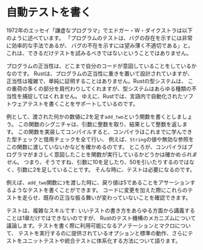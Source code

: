 <!-- # Writing Automated Tests -->

# 自動テストを書く

<!-- In his 1972 essay “The Humble Programmer,” Edsger W. Dijkstra said that -->
<!-- “Program testing can be a very effective way to show the presence of bugs, but -->
<!-- it is hopelessly inadequate for showing their absence.” That doesn’t mean we -->
<!-- shouldn’t try to test as much as we can! -->

1972年のエッセイ「謙虚なプログラマ」でエドガー・W・ダイクストラは以下のように述べています。
「プログラムのテストは、バグの存在を示すには非常に効率的な手法であるが、
バグの不在を示すには望み薄く不適切である」と。これは、できるだけテストを試みるべきではないということではありません。

<!-- Correctness in our programs is the extent to which our code does what we intend -->
<!-- it to do. Rust is designed with a high degree of concern about the correctness -->
<!-- of programs, but correctness is complex and not easy to prove. Rust’s type -->
<!-- system shoulders a huge part of this burden, but the type system cannot catch -->
<!-- every kind of incorrectness. As such, Rust includes support for writing -->
<!-- automated software tests within the language. -->

プログラムの正当性は、どこまで自分のコードが意図していることをしているかなのです。
Rustは、プログラムの正当性に重きを置いて設計されていますが、
正当性は複雑で、単純に証明することはありません。Rustの型システムは、
この重荷の多くの部分を肩代わりしてくれますが、型システムはあらゆる種類の不当性を捕捉してはくれません。
ゆえに、Rustでは、言語内で自動化されたソフトウェアテストを書くことをサポートしているのです。

<!-- As an example, say we write a function called `add_two` that adds 2 to whatever -->
<!-- number is passed to it. This function’s signature accepts an integer as a -->
<!-- parameter and returns an integer as a result. When we implement and compile -->
<!-- that function, Rust does all the type checking and borrow checking that you've -->
<!-- learned so far to ensure that, for instance, we aren’t passing a `String` value -->
<!-- or an invalid reference to this function. But Rust *can’t* check that this -->
<!-- function will do precisely what we intend, which is return the parameter plus 2 -->
<!-- rather than, say, the parameter plus 10 or the parameter minus 50! That's where -->
<!-- tests come in. -->

例として、渡された何かの数値に2を足す`add_two`という関数を書くとしましょう。
この関数のシグニチャは、引数に整数を取り、結果として整数を返します。
この関数を実装してコンパイルすると、コンパイラはこれまでに学んできた型チェックと借用チェックを全て行い、
例えば、`String`の値や無効な参照をこの関数に渡していないかなどを確かめるのです。
ところが、コンパイラはプログラマがまさしく意図したことを関数が実行しているかどうかは確かめ*られません*。
つまり、そうですね、引数に10を足したり、50を引いたりするのではなく、引数に2を足していることです。
そんな時に、テストは必要になるのです。

<!-- We can write tests that assert, for example, that when we pass `3` to the -->
<!-- `add_two` function, the returned value is `5`. We can run these tests whenever -->
<!-- we make changes to our code to make sure any existing correct behavior has not -->
<!-- changed. -->

例えば、`add_two`関数に`3`を渡した時に、戻り値は5であることをアサーションするようなテストを書くことができます。
コードに変更を加えた際にこれらのテストを走らせ、既存の正当な振る舞いが変わっていないことを確認できます。

<!-- Testing is a complex skill: although we can’t cover every detail about how to -->
<!-- write good tests in one chapter, we’ll discuss the mechanics of Rust’s testing -->
<!-- facilities. We’ll talk about the annotations and macros available to you when -->
<!-- writing your tests, the default behavior and options provided for running your -->
<!-- tests, and how to organize tests into unit tests and integration tests. -->

テストは、複雑なスキルです: いいテストの書き方をあらゆる方面から講義することは1章だけではできないのですが、
Rustのテスト機構のメカニズムについて議論します。テストを書く際に利用可能になるアノテーションとマクロについて、
テストを実行するのに提供されているオプションと標準の動作、さらにテストをユニットテストや統合テストに体系化する方法について語ります。
